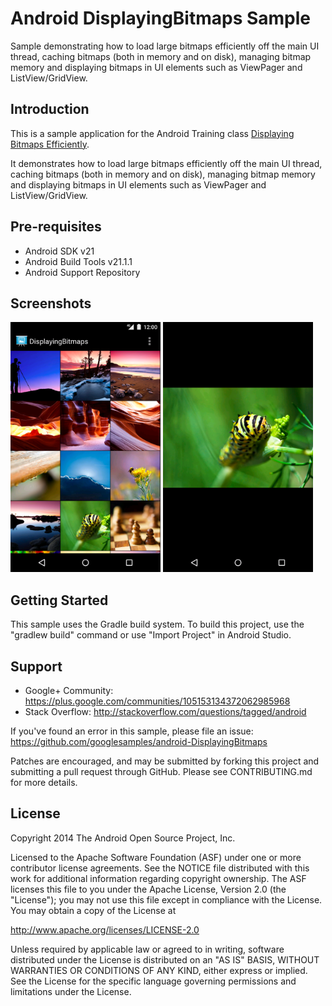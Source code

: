 Android DisplayingBitmaps Sample
===================================

Sample demonstrating how to load large bitmaps efficiently off the main UI thread,
caching bitmaps (both in memory and on disk), managing bitmap memory and displaying
bitmaps in UI elements such as ViewPager and ListView/GridView.

Introduction
------------

This is a sample application for the Android Training class [Displaying Bitmaps Efficiently][1].

It demonstrates how to load large bitmaps efficiently off the main UI thread, caching
bitmaps (both in memory and on disk), managing bitmap memory and displaying bitmaps
in UI elements such as ViewPager and ListView/GridView.

[1]: http://developer.android.com/training/displaying-bitmaps/

Pre-requisites
--------------

- Android SDK v21
- Android Build Tools v21.1.1
- Android Support Repository

Screenshots
-------------

<img src="screenshots/1-gridview.png" height="400" alt="Screenshot"/> <img src="screenshots/2-detail.png" height="400" alt="Screenshot"/> 

Getting Started
---------------

This sample uses the Gradle build system. To build this project, use the
"gradlew build" command or use "Import Project" in Android Studio.

Support
-------

- Google+ Community: https://plus.google.com/communities/105153134372062985968
- Stack Overflow: http://stackoverflow.com/questions/tagged/android

If you've found an error in this sample, please file an issue:
https://github.com/googlesamples/android-DisplayingBitmaps

Patches are encouraged, and may be submitted by forking this project and
submitting a pull request through GitHub. Please see CONTRIBUTING.md for more details.

License
-------

Copyright 2014 The Android Open Source Project, Inc.

Licensed to the Apache Software Foundation (ASF) under one or more contributor
license agreements.  See the NOTICE file distributed with this work for
additional information regarding copyright ownership.  The ASF licenses this
file to you under the Apache License, Version 2.0 (the "License"); you may not
use this file except in compliance with the License.  You may obtain a copy of
the License at

http://www.apache.org/licenses/LICENSE-2.0

Unless required by applicable law or agreed to in writing, software
distributed under the License is distributed on an "AS IS" BASIS, WITHOUT
WARRANTIES OR CONDITIONS OF ANY KIND, either express or implied.  See the
License for the specific language governing permissions and limitations under
the License.
